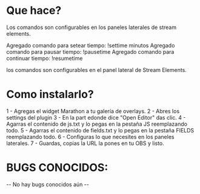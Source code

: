 # Que hace?

Los comandos son configurables en los paneles laterales de stream elements. 

Agregado comando para setear tiempo: !settime minutos
Agregado comando para pausar tiempo: !pausetime
Agregado comando para continuar tiempo: !resumetime

los comandos son configurables en el panel lateral de Stream Elements.


# Como instalarlo?

 1 - Agregas el widget Marathon a tu galería de overlays.
 2 - Abres los settings del plugin
 3 - En la part edonde dice "Open Editor" das clic.
 4 - Agarras el contenido de js.txt y lo pegas en la pestaña JS reemplazando todo.
 5 - Agarras el contenido de fields.txt y lo pegas en la pestaña FIELDS reemplazando todo. 
 6 - Configuras lo que necesites en los paneles laterales.
 7 - Guardas, copias la URL la pones en tu OBS y listo. 


# BUGS CONOCIDOS:

-- No hay bugs conocidos aún --




